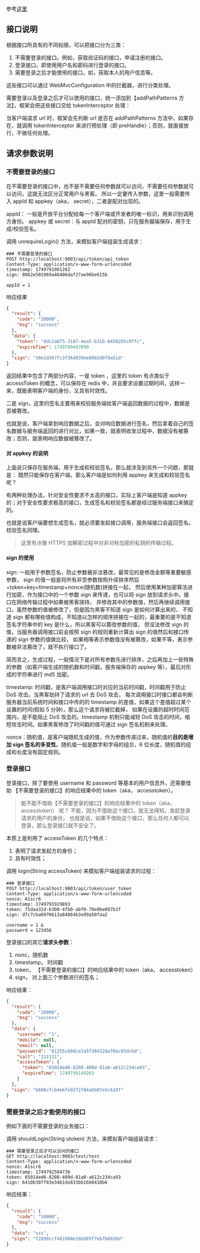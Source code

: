 参考[这里](https://blog.csdn.net/zhipengfang/article/details/117455598)

## 接口说明

根据接口所具有的不同权限，可以把接口分为三类：

1. 不需要登录的接口。例如，获取验证码的接口，申请注册的接口。
2. 登录接口。即使用用户名和密码进行登录的接口。
3. 需要登录之后才能使用的接口。如，获取本人的用户信息等。

这些接口可以通过 WebMvcConfiguration 中的拦截器，进行分类处理。

需要登录以及登录之后才可以使用的接口，统一添加到【addPathPatterns 方法】，框架会把这些接口交给 tokenInterceptor 处理：

当客户端请求 url 时，框架会先判断 url 是否在 addPathPatterns 方法中，如果存在，就调用 tokenInterceptor 来进行预处理（即 preHandle）；否则，就直接放行，不做任何处理。

## 请求参数说明

### 不需要登录的接口

在不需要登录的接口中，也不是不需要任何参数就可以访问，不需要任何参数就可以访问，这就无法区分正常用户与黑客。
所以一定要传入参数，这里一般需要传入 appId 和 appkey（aka， secret），二者是配对出现的。

appId： 一般是开放平台分配给每一个客户端或开发者的唯一标识，用来识别调用方身份。
appkey 或 secret：与 appId 配对的密钥，只在服务器端保存，用于生成/校验签名。

调用 unrequireLogin() 方法，来模拟客户端组装生成请求：

```text
### 不需要登录的接口
POST http://localhost:9003/api/token/api_token
Content-Type: application/x-www-form-urlencoded
timestamp: 1749791901262
sign: 0862e501969a46406daf27ae96be615b

appId = 1
```

响应结果

```json
{
  "result": {
    "code": "10000",
    "msg": "success"
  },
  "data": {
    "token": "ddc2a075-3187-4ea5-b31b-8450285c9ffc",
    "expireTime": 1749789497090
  },
  "sign": "30a1d367fc3f36d839ee8902d0f9a51d"
}
```

返回结果中包含了两部分内容，一是 token ，这里的 token 有点类似于 accessToken 的概念，可以保存在 redis 中，并且要求设置过期时间，这样一来，既能表明客户端的身份，又具有时效性。

二是 sign，这里的签名主要用来校验服务端给客户端返回数据的过程中，数据是否被篡改。

也就是说，客户端拿到响应数据之后，会对响应数据进行签名，然后拿着自己的签名数据与服务端返回的进行对比，如果一致，就表明收发过程中，数据没有被篡改；否则，就表明响应数据被篡改了。

#### 对 appkey 的说明

上面说只保存在服务端，用于生成和校验签名，那么就涉及到另外一个问题，那就是： 既然只能保存在客户端，那么客户端是如何利用 appkey 来生成和校验签名呢？

有两种处理办法，针对安全性要求不太高的接口，实际上客户端是知道 appkey 的；对于安全性要求极高的接口，生成签名和校验签名都是经过服务端接口来搞定的。

也就是说客户端要想生成签名，就必须要发起接口调用，服务端接口会返回签名。校验签名同理。

> 这里有点像 HTTPS 加解密过程中对非对称加密的私钥的传输过程。

#### sign 的使用

sign: 一般用于参数签名，防止参数被非法篡改，最常见的是修改金额等重要敏感参数，
sign 的值一般是将所有非空参数按照升续排序然后+token+key+timestamp+nonce(随机数)拼接在一起，
然后使用某种加密算法进行加密，作为接口中的一个参数 sign 来传递，也可以将 sign 放到请求头中。接口在网络传输过程中如果被黑客挟持，
并修改其中的参数值，然后再继续调用接口，虽然参数的值被修改了，但是因为黑客不知道 sign 是如何计算出来的，
不知道 sign 都有哪些值构成，不知道以怎样的顺序拼接在一起的，最重要的是不知道签名字符串中的 key 是什么，所以黑客可以篡改参数的值，
但没法修改 sign 的值，当服务器调用接口前会按照 sign 的规则重新计算出 sign 的值然后和接口传递的 sign 参数的值做比较，
如果相等表示参数值没有被篡改，如果不等，表示参数被非法篡改了，就不执行接口了。

简而言之，生成过程，一般情况下是对所有参数先进行排序，之后再加上一些特殊的参数（如客户端生成的随机数和时间戳，服务端保存的 appkey 等），最后对形成的字符串进行 md5 加密。

timestamp: 时间戳，是客户端调用接口时对应的当前时间戳，时间戳用于防止 DoS 攻击。当黑客劫持了请求的 url 去 DoS 攻击，
每次调用接口时接口都会判断服务器当前系统时间和接口中传的的 timestamp 的差值，如果这个差值超过某个设置的时间(假如 5 分钟)，那么这个请求将被拦截掉，
如果在设置的超时时间范围内，是不能阻止 DoS 攻击的。timestamp 机制只能减轻 DoS 攻击的时间，缩短攻击时间。如果黑客修改了时间戳的值可通过 sign 签名机制来处理。

nonce：随机值，是客户端随机生成的值，作为参数传递过来，随机值的**目的是增加 sign 签名的多变性**。随机值一般是数字和字母的组合，6 位长度，随机值的组成和长度没有固定规则。

### 登录接口

登录接口，除了要使用 username 和 password 等基本的用户信息外，还需要借助 【不需要登录的接口】的响应结果中的 token（aka， accesstoken）。

> 能不能不借助【不需要登录的接口】的响应结果中的 token（aka， accesstoken） 呢？ 不能，因为不借助这个接口，就无法得知，发起登录请求的用户的身份，
> 也就是说，如果不借助这个接口，那么任何人都可以登录，那么登录接口就不安全了。

本质上是利用了 accessToken 的几个特点：

1. 表明了请求发起方的身份；
2. 具有时效性；

调用 login(String accessToken) 来模拟客户端组装请求的过程：

```text
### 登录接口
POST http://localhost:9003/api/token/user_token
Content-Type: application/x-www-form-urlencoded
nonce: A1scr6
timestamp: 1749791929893
token: 75daa32d-b300-4fb0-abf0-70e0be097b3f
sign: d7c7cba0970613a84864b3e99a50faa2

username = 1 &
password = 123456
```

登录接口的其它**请求头参数**：

1. nonc，随机数
2. timestamp， 时间戳
3. token， 【不需要登录的接口】的响应结果中的 token（aka， accesstoken）
4. sign， 对上面三个参数进行的签名；

响应结果：

```json
{
  "result": {
    "code": "10000",
    "msg": "success"
  },
  "data": {
    "username": "1",
    "mobile": null,
    "email": null,
    "password": "81255cb0dca1a5f304328a70ac85dcbd",
    "salt": "111111",
    "accessToken": {
      "token": "65014ed6-8208-409d-81a0-a612c234ca93",
      "expireTime": 1749799149263
    }
  },
  "sign": "6686cfcb4e6fe92f2f04a6b07e5c624f"
}
```

### 需要登录之后才能使用的接口

例如下面的不需要登录的业务接口：

调用 shouldLogin(String utoken) 方法，来模拟客户端组装请求：

```text
### 需要登录之后才可以访问的接口
GET http://localhost:9003/test/test
Content-Type: application/x-www-form-urlencoded
nonce: A1scr6
timestamp: 1749792504736
token: 65014ed6-8208-409d-81a0-a612c234ca93
sign: 6410b307f83e34b1de833bb16b0418b6
```

响应结果：

```json
{
  "result": {
    "code": "10000",
    "msg": "success"
  },
  "data": "sss",
  "sign": "f2898ccf462d04e19dd85f7eb7b0026d"
}
```
